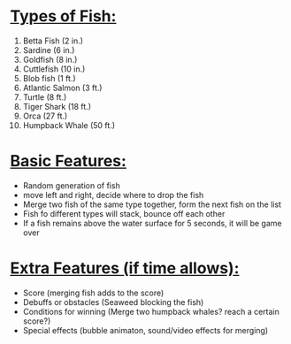 # <ins> Types of Fish: </ins>
1. Betta Fish (2 in.)
2. Sardine (6 in.)
3. Goldfish (8 in.)
4. Cuttlefish (10 in.)
5. Blob fish (1 ft.)
6. Atlantic Salmon (3 ft.)
7. Turtle (8 ft.)
8. Tiger Shark (18 ft.)
9. Orca (27 ft.)
10. Humpback Whale (50 ft.)

# <ins> Basic Features: </ins>

- Random generation of fish
- move left and right, decide where to drop the fish
- Merge two fish of the same type together, form the next fish on the list
- Fish fo different types will stack, bounce off each other
- If a fish remains above the water surface for 5 seconds, it will be game over

# <ins> Extra Features (if time allows): </ins>
- Score (merging fish adds to the score)
- Debuffs or obstacles (Seaweed blocking the fish)
- Conditions for winning (Merge two humpback whales? reach a certain score?)
- Special effects (bubble animaton, sound/video effects for merging)
